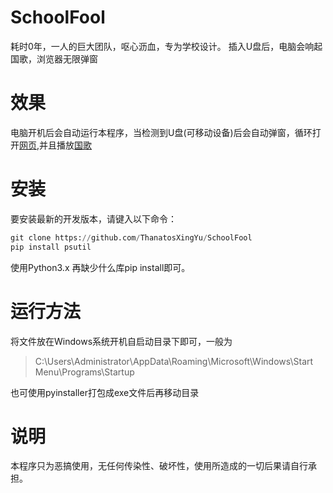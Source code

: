 # SchoolFool
耗时0年，一人的巨大团队，呕心沥血，专为学校设计。
插入U盘后，电脑会响起国歌，浏览器无限弹窗

# 效果
电脑开机后会自动运行本程序，当检测到U盘(可移动设备)后会自动弹窗，循环打开[网页](fhzx.top/laji),并且播放[国歌](fhzx.top/laji/a.mp3)

# 安装

要安装最新的开发版本，请键入以下命令：
```python
git clone https://github.com/ThanatosXingYu/SchoolFool
pip install psutil
```
使用Python3.x
再缺少什么库pip install即可。

# 运行方法

将文件放在Windows系统开机自启动目录下即可，一般为

> C:\Users\Administrator\AppData\Roaming\Microsoft\Windows\Start Menu\Programs\Startup

也可使用pyinstaller打包成exe文件后再移动目录

# 说明

本程序只为恶搞使用，无任何传染性、破坏性，使用所造成的一切后果请自行承担。
